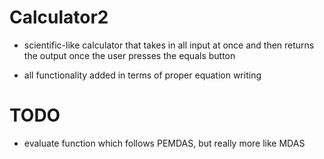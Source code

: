 # Calculator2

- scientific-like calculator that takes in all input at once and then returns the output once the user presses the equals button

- all functionality added in terms of proper equation writing

# TODO

- evaluate function which follows PEMDAS, but really more like MDAS